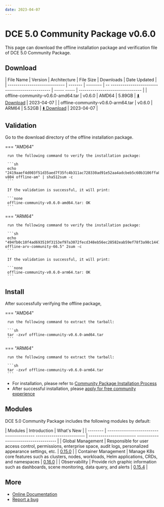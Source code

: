 ```yaml
---
date: 2023-04-07
---
```


# DCE 5.0 Community Package v0.6.0

This page can download the offline installation package and verification file of DCE 5.0 Community Package.

## Download

| File Name | Version | Architecture | File Size | Downloads | Date Updated |
| ----------------------------- | ------- | -------- | -- ----------------------------------------------- | ----- ----- | -------------------------------- |
| offline-community-v0.6.0-amd64.tar | v0.6.0 | AMD64 | 5.89GB | [:arrow_down: Download](https://qiniu-download-public.daocloud.io/DaoCloud_Enterprise/dce5/offline-community-v0.6.0-amd64.tar) | 2023-04-07 |
| offline-community-v0.6.0-arm64.tar | v0.6.0 | ARM64 | 5.52GB | [:arrow_down: Download](https://qiniu-download-public.daocloud.io/DaoCloud_Enterprise/dce5/offline-community-v0.6.0-arm64.tar) | 2023-04-07 |

## Validation

Go to the download directory of the offline installation package.

=== "AMD64"

     run the following command to verify the installation package:

     ```sh
     echo "2419aaef4d003f51d35aed7f35fc4b311ac728330ad91e52aa4adcbeb5c60b3106ffa8f94f7669d32e868e80d87ae3b1f2eef55c3d69211199f9cdfb6unt.vm-v804 offline-am" | sha512sum -c
     ```

     If the validation is successful, it will print:

     ```none
     offline-community-v0.6.0-amd64.tar: OK
     ```

=== "ARM64"

     run the following command to verify the installation package:

     ```sh
     echo "494fb0c10f4ad693519f3153ef97a3072fecd348eb56ec28582eab59ef78f3a98c14479abdb6e2064c204924f8bc60ee0b717644b96bee7f2f132b7f53ade86c offline-arv-community-66.5" 2sum -c
     ```

     If the validation is successful, it will print:

     ```none
     offline-community-v0.6.0-arm64.tar: OK
     ```

## Install

After successfully verifying the offline package,

=== "AMD64"

     run the following command to extract the tarball:

     ```sh
     tar -zxvf offline-community-v0.6.0-amd64.tar
     ```

=== "ARM64"

     run the following command to extract the tarball:

     ```sh
     tar -zxvf offline-community-v0.6.0-arm64.tar
     ```

- For installation, please refer to [Community Package Installation Process](../../install/community/k8s/online.md#_2)
- After successful installation, please [apply for free community experience](../../dce/license0.md)

## Modules

DCE 5.0 Community Package includes the following modules by default:

| Modules | Introduction | What's New |
| -------- | ----------------------------------------- ------------------------- | ------------------------ ------------------------------------- |
| Global Management | Responsible for user access control, permissions, enterprise space, audit logs, personalized appearance settings, etc. | [0.15.0](../../ghippo/intro/release-notes.md#v0150) |
| Container Management | Manage K8s core features such as clusters, nodes, workloads, Helm applications, CRDs, and namespaces | [0.16.0](../../kpanda/intro/release-notes.md#v0160) |
| Observability | Provide rich graphic information such as dashboards, scene monitoring, data query, and alerts | [0.15.4](../../insight/intro/releasenote.md#v0154) |

## More

- [Online Documentation](../../dce/index.md)
- [Report a bug](https://github.com/DaoCloud/DaoCloud-docs/issues)
